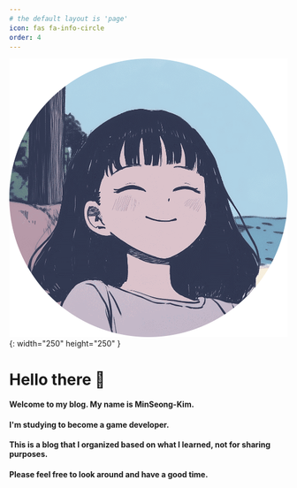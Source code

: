 ```yaml
---
# the default layout is 'page'
icon: fas fa-info-circle
order: 4
---
```


![Main View](/assets/img/avatar_circle.png){: width="250" height="250" }

# Hello there 👋


#### Welcome to my blog. My name is MinSeong-Kim.

#### I'm studying to become a game developer.

#### This is a blog that I organized based on what I learned, not for sharing purposes.

#### Please feel free to look around and have a good time.